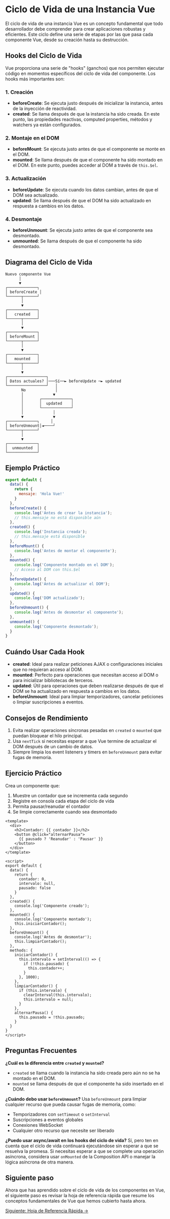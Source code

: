 # Ciclo de Vida de una Instancia Vue

El ciclo de vida de una instancia Vue es un concepto fundamental que todo desarrollador debe comprender para crear aplicaciones robustas y eficientes. Este ciclo define una serie de etapas por las que pasa cada componente Vue, desde su creación hasta su destrucción.

## Hooks del Ciclo de Vida

Vue proporciona una serie de "hooks" (ganchos) que nos permiten ejecutar código en momentos específicos del ciclo de vida del componente. Los hooks más importantes son:

### 1. Creación
- **beforeCreate**: Se ejecuta justo después de inicializar la instancia, antes de la inyección de reactividad.
- **created**: Se llama después de que la instancia ha sido creada. En este punto, las propiedades reactivas, computed properties, métodos y watchers ya están configurados.

### 2. Montaje en el DOM
- **beforeMount**: Se ejecuta justo antes de que el componente se monte en el DOM.
- **mounted**: Se llama después de que el componente ha sido montado en el DOM. En este punto, puedes acceder al DOM a través de `this.$el`.

### 3. Actualización
- **beforeUpdate**: Se ejecuta cuando los datos cambian, antes de que el DOM sea actualizado.
- **updated**: Se llama después de que el DOM ha sido actualizado en respuesta a cambios en los datos.

### 4. Desmontaje
- **beforeUnmount**: Se ejecuta justo antes de que el componente sea desmontado.
- **unmounted**: Se llama después de que el componente ha sido desmontado.

## Diagrama del Ciclo de Vida

```
Nuevo componente Vue
      │
      ▼
┌─────────────┐
│ beforeCreate │
└──────┬──────┘
       │
       ▼
┌─────────────┐
│   created   │
└──────┬──────┘
       │
       ▼
┌─────────────┐
│ beforeMount │
└──────┬──────┘
       │
       ▼
┌─────────────┐
│   mounted   │
└──────┬──────┘
       │
       ▼
┌─────────────────┐
│ Datos actuales? │───Sí──► beforeUpdate ─► updated
└─────────────────┘   │
       No             │
       │             ▼
       │       ┌─────────────┐
       │       │  updated    │
       │       └─────────────┘
       │             │
       ▼             ▼
┌─────────────┐     │
│ beforeUnmount│◄────┘
└──────┬──────┘
       │
       ▼
┌─────────────┐
│  unmounted  │
└─────────────┘
```

## Ejemplo Práctico

```javascript
export default {
  data() {
    return {
      mensaje: 'Hola Vue!'
    }
  },
  beforeCreate() {
    console.log('Antes de crear la instancia');
    // this.mensaje no está disponible aún
  },
  created() {
    console.log('Instancia creada');
    // this.mensaje está disponible
  },
  beforeMount() {
    console.log('Antes de montar el componente');
  },
  mounted() {
    console.log('Componente montado en el DOM');
    // Acceso al DOM con this.$el
  },
  beforeUpdate() {
    console.log('Antes de actualizar el DOM');
  },
  updated() {
    console.log('DOM actualizado');
  },
  beforeUnmount() {
    console.log('Antes de desmontar el componente');
  },
  unmounted() {
    console.log('Componente desmontado');
  }
}
```

## Cuándo Usar Cada Hook

- **created**: Ideal para realizar peticiones AJAX o configuraciones iniciales que no requieran acceso al DOM.
- **mounted**: Perfecto para operaciones que necesitan acceso al DOM o para inicializar bibliotecas de terceros.
- **updated**: Útil para operaciones que deben realizarse después de que el DOM se ha actualizado en respuesta a cambios en los datos.
- **beforeUnmount**: Ideal para limpiar temporizadores, cancelar peticiones o limpiar suscripciones a eventos.

## Consejos de Rendimiento

1. Evita realizar operaciones síncronas pesadas en `created` o `mounted` que puedan bloquear el hilo principal.
2. Usa `nextTick` si necesitas esperar a que Vue termine de actualizar el DOM después de un cambio de datos.
3. Siempre limpia los event listeners y timers en `beforeUnmount` para evitar fugas de memoria.

## Ejercicio Práctico

Crea un componente que:
1. Muestre un contador que se incrementa cada segundo
2. Registre en consola cada etapa del ciclo de vida
3. Permita pausar/reanudar el contador
4. Se limpie correctamente cuando sea desmontado

```vue
<template>
  <div>
    <h2>Contador: {{ contador }}</h2>
    <button @click="alternarPausa">
      {{ pausado ? 'Reanudar' : 'Pausar' }}
    </button>
  </div>
</template>

<script>
export default {
  data() {
    return {
      contador: 0,
      intervalo: null,
      pausado: false
    }
  },
  created() {
    console.log('Componente creado');
  },
  mounted() {
    console.log('Componente montado');
    this.iniciarContador();
  },
  beforeUnmount() {
    console.log('Antes de desmontar');
    this.limpiarContador();
  },
  methods: {
    iniciarContador() {
      this.intervalo = setInterval(() => {
        if (!this.pausado) {
          this.contador++;
        }
      }, 1000);
    },
    limpiarContador() {
      if (this.intervalo) {
        clearInterval(this.intervalo);
        this.intervalo = null;
      }
    },
    alternarPausa() {
      this.pausado = !this.pausado;
    }
  }
}
</script>
```

## Preguntas Frecuentes

**¿Cuál es la diferencia entre `created` y `mounted`?**
- `created` se llama cuando la instancia ha sido creada pero aún no se ha montado en el DOM.
- `mounted` se llama después de que el componente ha sido insertado en el DOM.

**¿Cuándo debo usar `beforeUnmount`?**
Usa `beforeUnmount` para limpiar cualquier recurso que pueda causar fugas de memoria, como:
- Temporizadores con `setTimeout` o `setInterval`
- Suscripciones a eventos globales
- Conexiones WebSocket
- Cualquier otro recurso que necesite ser liberado

**¿Puedo usar async/await en los hooks del ciclo de vida?**
Sí, pero ten en cuenta que el ciclo de vida continuará ejecutándose sin esperar a que se resuelva la promesa. Si necesitas esperar a que se complete una operación asíncrona, considera usar `onMounted` de la Composition API o manejar la lógica asíncrona de otra manera.

## Siguiente paso

Ahora que has aprendido sobre el ciclo de vida de los componentes en Vue, el siguiente paso es revisar la hoja de referencia rápida que resume los conceptos fundamentales de Vue que hemos cubierto hasta ahora.

[Siguiente: Hoja de Referencia Rápida →](cheat-sheet.md)
